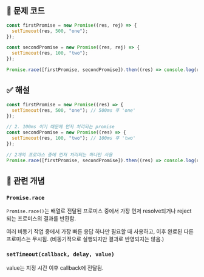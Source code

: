 ## 🔎 문제 코드

```js
const firstPromise = new Promise((res, rej) => {
  setTimeout(res, 500, "one");
});

const secondPromise = new Promise((res, rej) => {
  setTimeout(res, 100, "two");
});

Promise.race([firstPromise, secondPromise]).then((res) => console.log(res));
```

## ✅ 해설

```js
const firstPromise = new Promise((res) => {
  setTimeout(res, 500, "one"); // 500ms 후 'one'
});

// 2. 100ms 이기 때문에 먼저 처리되는 promise
const secondPromise = new Promise((res) => {
  setTimeout(res, 100, "two"); // 100ms 후 'two'
});

// 2개의 프로미스 중에 먼저 처리되는 하나만 사용
Promise.race([firstPromise, secondPromise]).then((res) => console.log(res));
```

## 🧠 관련 개념

### `Promise.race`

`Promise.race()`는 배열로 전달된 프로미스 중에서 가장 먼저 resolve되거나 reject 되는 프로미스의 결과를 반환함.

여러 비동기 작업 중에서 가장 빠른 응답 하나만 필요할 때 사용하고, 이후 완료된 다른 프로미스는 무시됨. (비동기적으로 실행되지만 결과로 반영되지는 않음.)

### `setTimeout(callback, delay, value)`

value는 지정 시간 이후 callback에 전달됨.
